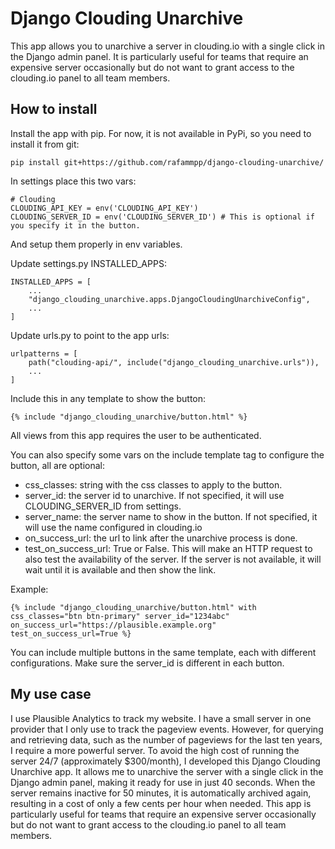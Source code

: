 # Django Clouding Unarchive
This app allows you to unarchive a server in clouding.io with a single click in the Django admin panel. It is particularly useful for teams that require an expensive server occasionally but do not want to grant access to the clouding.io panel to all team members.


## How to install
Install the app with pip. For now, it is not available in PyPi, so you need to install it from git:
```
pip install git+https://github.com/rafammpp/django-clouding-unarchive/
```

In settings place this two vars:
```
# Clouding
CLOUDING_API_KEY = env('CLOUDING_API_KEY')
CLOUDING_SERVER_ID = env('CLOUDING_SERVER_ID') # This is optional if you specify it in the button.
```
And setup them properly in env variables.

Update settings.py INSTALLED_APPS:
```
INSTALLED_APPS = [
    ...
    "django_clouding_unarchive.apps.DjangoCloudingUnarchiveConfig",
    ...
]
```

Update urls.py to point to the app urls:
```
urlpatterns = [
    path("clouding-api/", include("django_clouding_unarchive.urls")),
    ...
]
```

Include this in any template to show the button:
```
{% include "django_clouding_unarchive/button.html" %}
```
All views from this app requires the user to be authenticated.

You can also specify some vars on the include template tag to configure the button, all are optional:
- css_classes: string with the css classes to apply to the button.
- server_id: the server id to unarchive. If not specified, it will use CLOUDING_SERVER_ID from settings.
- server_name: the server name to show in the button. If not specified, it will use the name configured in clouding.io
- on_success_url: the url to link after the unarchive process is done.
- test_on_success_url: True or False. This will make an HTTP request to also test the availability of the server. If the server is not available, it will wait until it is available and then show the link.

Example:
```
{% include "django_clouding_unarchive/button.html" with css_classes="btn btn-primary" server_id="1234abc" on_success_url="https://plausible.example.org" test_on_success_url=True %}
```

You can include multiple buttons in the same template, each with different configurations. Make sure the server_id is different in each button.

## My use case
I use Plausible Analytics to track my website. I have a small server in one provider that I only use to track the pageview events. However, for querying and retrieving data, such as the number of pageviews for the last ten years, I require a more powerful server. To avoid the high cost of running the server 24/7 (approximately $300/month), I developed this Django Clouding Unarchive app. It allows me to unarchive the server with a single click in the Django admin panel, making it ready for use in just 40 seconds. When the server remains inactive for 50 minutes, it is automatically archived again, resulting in a cost of only a few cents per hour when needed. This app is particularly useful for teams that require an expensive server occasionally but do not want to grant access to the clouding.io panel to all team members.
